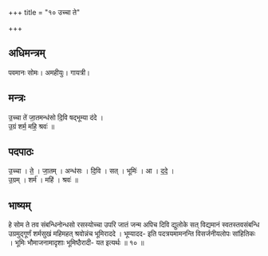 +++
title = "१० उच्चा ते"

+++
## अधिमन्त्रम्
पवमानः सोमः। अमहीयुः। गायत्री।

## मन्त्रः
उ॒च्चा ते॑ जा॒तमन्ध॑सो दि॒वि षद्भूम्या द॑दे ।  
उ॒ग्रं शर्म॒ महि॒ श्रवः॑ ॥

## पदपाठः
उ॒च्चा । ते॒ । जा॒तम् । अन्ध॑सः । दि॒वि । सत् । भूमिः॑ । आ । द॒दे॒ ।  
उ॒ग्रम् । शर्म॑ । महि॑ । श्रवः॑ ॥

## भाष्यम्
हे सोम ते तव संबन्धिनोन्धसो रसस्योच्चा उपरि जातं जन्म अपिच दिवि द्युलोके सत् विद्यमानं स्वतस्तवसंबन्धि उग्रमुद्गूर्णं शर्मसुखं महिमहत् श्रवोन्नंच भूमिराददे । भूम्यादद- इति पदत्रयमामनन्ति विसर्जनीयलोपः सांहितिकः । भूमिः भौमाजनामादृशाः भूमिष्ठैरादी- यत इत्यर्थः ॥ १० ॥